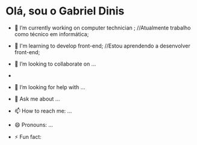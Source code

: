 # Olá, sou o Gabriel Dinis

- 🔧 I’m currently working on computer technician ;
     //Atualmente trabalho como técnico em informática;

- 🌱 I'm learning to develop front-end;
     //Estou aprendendo a desenvolver front-end;


- 👯 I’m looking to collaborate on ...
- 
- 🤔 I’m looking for help with ...
- 💬 Ask me about ...
- 📫 How to reach me: ...
- 😄 Pronouns: ...
- ⚡ Fun fact: 
